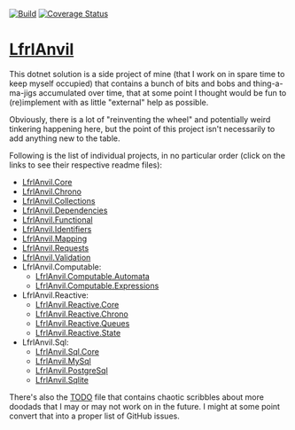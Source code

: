[![Build](https://github.com/CalionVarduk/LfrlAnvil/actions/workflows/build.yml/badge.svg)](https://github.com/CalionVarduk/LfrlAnvil/actions/workflows/build.yml)
[![Coverage Status](https://coveralls.io/repos/github/CalionVarduk/LfrlAnvil/badge.svg)](https://coveralls.io/github/CalionVarduk/LfrlAnvil)

# [LfrlAnvil](https://github.com/CalionVarduk/LfrlAnvil)

This dotnet solution is a side project of mine (that I work on in spare time to keep myself occupied)
that contains a bunch of bits and bobs and thing-a-ma-jigs accumulated over time,
that at some point I thought would be fun to (re)implement with as little "external" help as possible.

Obviously, there is a lot of "reinventing the wheel" and potentially weird tinkering happening here,
but the point of this project isn't necessarily to add anything new to the table.

Following is the list of individual projects, in no particular order
(click on the links to see their respective readme files):
- [LfrlAnvil.Core](./src/LfrlAnvil.Core/.docs/readme.md)
- [LfrlAnvil.Chrono](./src/LfrlAnvil.Chrono/.docs/readme.md)
- [LfrlAnvil.Collections](./src/LfrlAnvil.Collections/.docs/readme.md)
- [LfrlAnvil.Dependencies](./src/LfrlAnvil.Dependencies/.docs/readme.md)
- [LfrlAnvil.Functional](./src/LfrlAnvil.Functional/.docs/readme.md)
- [LfrlAnvil.Identifiers](./src/LfrlAnvil.Identifiers/.docs/readme.md)
- [LfrlAnvil.Mapping](./src/LfrlAnvil.Mapping/.docs/readme.md)
- [LfrlAnvil.Requests](./src/LfrlAnvil.Requests/.docs/readme.md)
- [LfrlAnvil.Validation](./src/LfrlAnvil.Validation/.docs/readme.md)
- LfrlAnvil.Computable:
  - [LfrlAnvil.Computable.Automata](./src/LfrlAnvil.Computable/LfrlAnvil.Computable.Automata/.docs/readme.md)
  - [LfrlAnvil.Computable.Expressions](./src/LfrlAnvil.Computable/LfrlAnvil.Computable.Expressions/.docs/readme.md)
- LfrlAnvil.Reactive:
  - [LfrlAnvil.Reactive.Core](./src/LfrlAnvil.Reactive/LfrlAnvil.Reactive.Core/.docs/readme.md)
  - [LfrlAnvil.Reactive.Chrono](./src/LfrlAnvil.Reactive/LfrlAnvil.Reactive.Chrono/.docs/readme.md)
  - [LfrlAnvil.Reactive.Queues](./src/LfrlAnvil.Reactive/LfrlAnvil.Reactive.Queues/.docs/readme.md)
  - [LfrlAnvil.Reactive.State](./src/LfrlAnvil.Reactive/LfrlAnvil.Reactive.State/.docs/readme.md)
- LfrlAnvil.Sql:
  - [LfrlAnvil.Sql.Core](./src/LfrlAnvil.Sql/LfrlAnvil.Sql.Core/.docs/readme.md)
  - [LfrlAnvil.MySql](./src/LfrlAnvil.Sql/LfrlAnvil.MySql/.docs/readme.md)
  - [LfrlAnvil.PostgreSql](./src/LfrlAnvil.Sql/LfrlAnvil.PostgreSql/.docs/readme.md)
  - [LfrlAnvil.Sqlite](./src/LfrlAnvil.Sql/LfrlAnvil.Sqlite/.docs/readme.md)

There's also the [TODO](./todo.md) file that contains chaotic scribbles about more doodads that I may or may not work on in the future.
I might at some point convert that into a proper list of GitHub issues.
